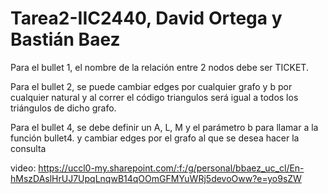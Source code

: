 # Tarea2-IIC2440, David Ortega y Bastián Baez

Para el bullet 1, el nombre de la relación entre 2 nodos debe ser TICKET.

Para el bullet 2, se puede cambiar edges por cualquier grafo y b por cualquier natural y al correr el código triangulos será igual a todos los triángulos de dicho grafo.

Para el bullet 4, se debe definir un A, L, M y el parámetro b para llamar a la función bullet4. y cambiar edges por el grafo al que se desea hacer la consulta

video: https://uccl0-my.sharepoint.com/:f:/g/personal/bbaez_uc_cl/En-hMszDAslHrUJ7UpqLnqwB14qOOmGFMYuWRj5devoOww?e=yo9sZW
